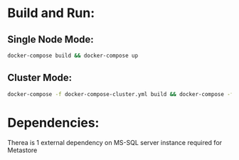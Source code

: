 # Build and Run:

## Single Node Mode:
```sh
docker-compose build && docker-compose up
```


## Cluster Mode:
```sh
docker-compose -f docker-compose-cluster.yml build && docker-compose -f docker-compose-cluster.yml up
```


# Dependencies:
Therea is 1 external dependency on MS-SQL server instance required for Metastore
